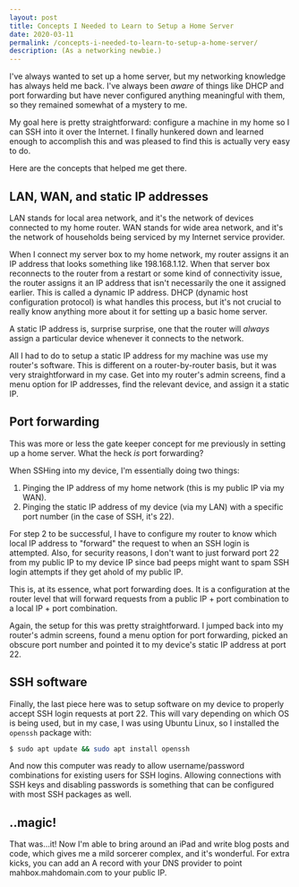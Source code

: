 ```yaml
---
layout: post
title: Concepts I Needed to Learn to Setup a Home Server
date: 2020-03-11
permalink: /concepts-i-needed-to-learn-to-setup-a-home-server/
description: (As a networking newbie.)
---
```


I've always wanted to set up a home server, but my networking knowledge has always held me back. I've always been _aware_ of things like DHCP and port forwarding but have never configured anything meaningful with them, so they remained somewhat of a mystery to me.

My goal here is pretty straightforward: configure a machine in my home so I can SSH into it over the Internet. I finally hunkered down and learned enough to accomplish this and was pleased to find this is actually very easy to do.

Here are the concepts that helped me get there.


## LAN, WAN, and static IP addresses

LAN stands for local area network, and it's the network of devices connected to my home router. WAN stands for wide area network, and it's the network of households being serviced by my Internet service provider.

When I connect my server box to my home network, my router assigns it an IP address that looks something like 198.168.1.12. When that server box reconnects to the router from a restart or some kind of connectivity issue, the router assigns it an IP address that isn't necessarily the one it assigned earlier. This is called a dynamic IP address. DHCP (dynamic host configuration protocol) is what handles this process, but it's not crucial to really know anything more about it for setting up a basic home server.

A static IP address is, surprise surprise, one that the router will _always_ assign a particular device whenever it connects to the network.

All I had to do to setup a static IP address for my machine was use my router's software. This is different on a router-by-router basis, but it was very straightforward in my case. Get into my router's admin screens, find a menu option for IP addresses, find the relevant device, and assign it a static IP.


## Port forwarding

This was more or less the gate keeper concept for me previously in setting up a home server. What the heck _is_ port forwarding?

When SSHing into my device, I'm essentially doing two things:

1. Pinging the IP address of my home network (this is my public IP via my WAN).
2. Pinging the static IP address of my device (via my LAN) with a specific port number (in the case of SSH, it's 22).

For step 2 to be successful, I have to configure my router to know which local IP address to "forward" the request to when an SSH login is attempted. Also, for security reasons, I don't want to just forward port 22 from my public IP to my device IP since bad peeps might want to spam SSH login attempts if they get ahold of my public IP.

This is, at its essence, what port forwarding does. It is a configuration at the router level that will forward requests from a public IP + port combination to a local IP + port combination.

Again, the setup for this was pretty straightforward. I jumped back into my router's admin screens, found a menu option for port forwarding, picked an obscure port number and pointed it to my device's static IP address at port 22.


## SSH software

Finally, the last piece here was to setup software on my device to properly accept SSH login requests at port 22. This will vary depending on which OS is being used, but in my case, I was using Ubuntu Linux, so I installed the `openssh` package with:

```bash
$ sudo apt update && sudo apt install openssh
```

And now this computer was ready to allow username/password combinations for existing users for SSH logins. Allowing connections with SSH keys and disabling passwords is something that can be configured with most SSH packages as well.


## ..magic!

That was...it! Now I'm able to bring around an iPad and write blog posts and code, which gives me a mild sorcerer complex, and it's wonderful. For extra kicks, you can add an A record with your DNS provider to point mahbox.mahdomain.com to your public IP.
